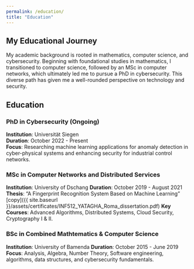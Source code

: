 ```yaml
---
permalink: /education/
title: "Education"
---
```


## My Educational Journey

My academic background is rooted in mathematics, computer science, and cybersecurity. Beginning with foundational studies in mathematics, I transitioned to computer science, followed by an MSc in computer networks, which ultimately led me to pursue a PhD in cybersecurity. This diverse path has given me a well-rounded perspective on technology and security.

## Education

### PhD in Cybersecurity (Ongoing)
**Institution**: Universität Siegen  
**Duration**: October 2022 - Present  
**Focus**: Researching machine learning applications for anomaly detection in cyber-physical systems and enhancing security for industrial control networks.

### MSc in Computer Networks and Distributed Services
**Institution**: University of   Dschang
**Duration**: October 2019 - August 2021  
**Thesis**: “A Fingerprint Recognition System Based on Machine Learning”  [copy]({{ site.baseurl }}/assets/certificates/INF512_YATAGHA_Roma_dissertation.pdf)
**Key Courses**: Advanced Algorithms, Distributed Systems, Cloud Security, Cryptography I & II.


### BSc in Combined Mathtematics & Computer Science
**Institution**: University of Bamenda 
**Duration**: October 2015 - June 2019  
**Focus**: Analysis, Algebra, Number Theory, Software engineering, algorithms, data structures, and cybersecurity fundamentals.
